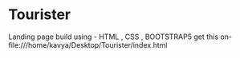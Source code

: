 # Tourister
Landing page build using - HTML , CSS , BOOTSTRAP5
get this on-
file:///home/kavya/Desktop/Tourister/index.html
